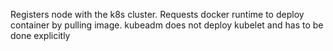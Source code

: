 Registers node with the k8s cluster.
Requests docker runtime to deploy container by pulling image.
kubeadm does not deploy kubelet and has to be done explicitly
